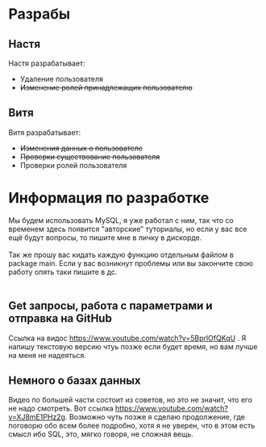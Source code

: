 # Разрабы
## Настя
Настя разрабатывает:<br>
- Удаление пользователя<br>
- ~~Изменение ролей принадлежащих пользователю~~<br>
## Витя
Витя разрабатывает:<br>
- ~~Изменения данных о пользователе~~<br>
- ~~Проверки существование пользователя~~<br>
- Проверки ролей пользователя<br>

# Информация по разработке
  Мы будем использовать MySQL, я уже работал с ним, так что со временем здесь появится "авторские" туториалы, но если у вас все ещё будут вопросы, то пишите мне в личку в дискорде.<br><br>
  Так же прошу вас кидать каждую функцию отдельным файлом в package main. Если у вас возникнут проблемы или вы закончите свою работу опять таки пишите в дс.
  <br><br>
## Get запросы, работа с параметрами и отправка на GitHub
Ссылка на видос https://www.youtube.com/watch?v=5BprlOfQKqU . Я напишу текстовую версию чтуь позже если будет время, но вам лучше на меня не надеяться.
## Немного о базах данных
Видео по большей части состоит из советов, но это не значит, что его не надо смотреть. Вот ссылка https://www.youtube.com/watch?v=XJ8mE1PHz2g. Возможно чуть позже я сделаю продолжение, где поговорю обо всем более подробно, хотя я не уверен, что в этом есть смысл ибо SQL, это, мягко говоря, не сложная вещь.
